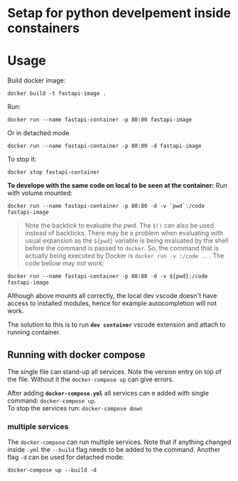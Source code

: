 Setap for python develpement inside constainers
===============================================

# Usage
Build docker image:
```
docker build -t fastapi-image .
```
Run:
```
docker run --name fastapi-container -p 80:80 fastapi-image
```
Or in detached mode
```
docker run --name fastapi-container -p 80:80 -d fastapi-image
```
To stop it:
```
docker stop fastapi-container
```
**To develope with the same code on local to be seen at the container:**
Run with volume mounted:
```
docker run --name fastapi-container -p 80:80 -d -v `pwd`:/code fastapi-image
```
> Note the backtick to evaluate the pwd. The `$()` can also be used instead of backticks. There may be a problem when evaluating with usual expansion as the `${pwd}` variable is being evaluated by the shell before the command is passed to `docker`. So, the command that is actually being executed by Docker is `docker run -v :/code ...`
The code bellow may not work:
```
docker run --name fastapi-container -p 80:80 -d -v ${pwd}:/code fastapi-image
```
Although above mounts all correctly, the local dev vscode doesn't have access to installed modules, hence for example autocompletion will not work.

The solution to this is to run **`dev container`** vscode extension and attach to running container.

## Running with docker compose

The single file can stand-up all services. Note the version entry on top of the file. Without it the `docker-compose up` can give errors.

After adding **`docker-compose.yml`** all services can e added with single command:
`docker-compose up`.</br>
To stop the services run: `docker-compose down`

### multiple services

The `docker-compose` can run multiple services. Note that if anything changed inside `.yml` the `--build` flag needs to be added to the command. Another flag `-d` can be used for detached mode:
```
docker-compose up --build -d
```